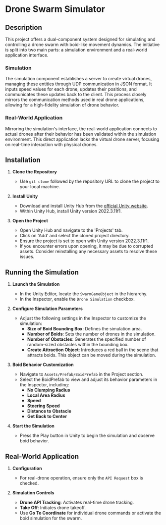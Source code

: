 # Drone Swarm Simulator

## Description

This project offers a dual-component system designed for simulating and controlling a drone swarm with boid-like movement dynamics. The initiative is split into two main parts: a simulation environment and a real-world application interface.

### Simulation

The simulation component establishes a server to create virtual drones, managing these entities through UDP communication in JSON format. It inputs speed values for each drone, updates their positions, and communicates these updates back to the client. This process closely mirrors the communication methods used in real drone applications, allowing for a high-fidelity simulation of drone behavior.

### Real-World Application

Mirroring the simulation's interface, the real-world application connects to actual drones after their behavior has been validated within the simulation environment. This direct application lacks the virtual drone server, focusing on real-time interaction with physical drones.

## Installation

1. **Clone the Repository**
   - Use `git clone` followed by the repository URL to clone the project to your local machine.

2. **Install Unity**
   - Download and install Unity Hub from the [official Unity website](https://unity.com/).
   - Within Unity Hub, install Unity version 2022.3.11f1.

3. **Open the Project**
   - Open Unity Hub and navigate to the 'Projects' tab.
   - Click on 'Add' and select the cloned project directory.
   - Ensure the project is set to open with Unity version 2022.3.11f1.
   - If you encounter errors upon opening, it may be due to corrupted assets. Consider reinstalling any necessary assets to resolve these issues.

## Running the Simulation

1. **Launch the Simulation**
   - In the Unity Editor, locate the `SwarmGameObject` in the hierarchy.
   - In the Inspector, enable the `Drone Simulation` checkbox.

2. **Configure Simulation Parameters**
   - Adjust the following settings in the Inspector to customize the simulation:
     - **Size of Boid Bounding Box**: Defines the simulation area.
     - **Number of Boids**: Sets the number of drones in the simulation.
     - **Number of Obstacles**: Generates the specified number of random-sized obstacles within the bounding box.
     - **Create Attraction Object**: Introduces a red ball in the scene that attracts boids. This object can be moved during the simulation.

3. **Boid Behavior Customization**
   - Navigate to `Assets/Prefab/BoidPrefab` in the Project section.
   - Select the BoidPrefab to view and adjust its behavior parameters in the Inspector, including:
     - **No Clumping Radius**
     - **Local Area Radius**
     - **Speed**
     - **Steering Speed**
     - **Distance to Obstacle**
     - **Get Back to Center**

4. **Start the Simulation**
   - Press the Play button in Unity to begin the simulation and observe boid behavior.

## Real-World Application

1. **Configuration**
   - For real-drone operation, ensure only the `API Request` box is checked.

2. **Simulation Controls**
   - **Drone API Tracking**: Activates real-time drone tracking.
   - **Take Off**: Initiates drone takeoff.
   - Use **Go To Coordinate** for individual drone commands or activate the boid simulation for the swarm.

